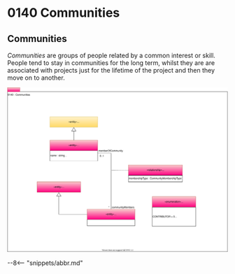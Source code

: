 <!-- SPDX-License-Identifier: CC-BY-4.0 -->
<!-- Copyright Contributors to the Egeria project. -->

# 0140 Communities

## Communities

*Communities* are groups of people related by a common interest or skill. People tend to stay in communities for the long term, whilst they are are associated with projects just for the lifetime of the project and then they move on to another.

![UML](0140-communities.svg)

--8<-- "snippets/abbr.md"
